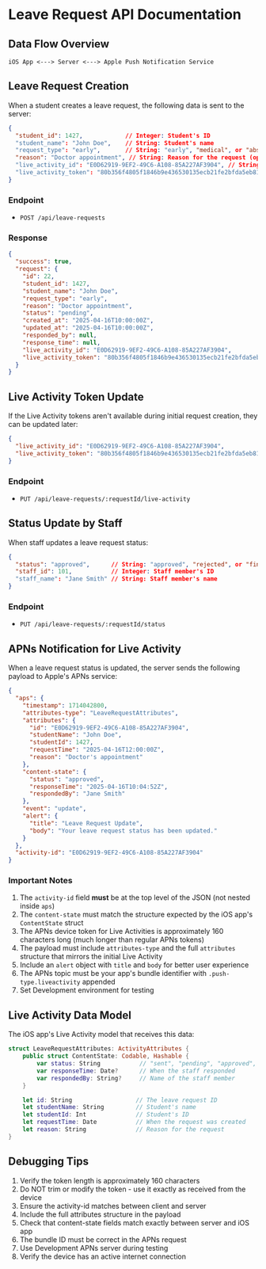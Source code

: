 # Leave Request API Documentation

## Data Flow Overview

```
iOS App <---> Server <---> Apple Push Notification Service
```

## Leave Request Creation

When a student creates a leave request, the following data is sent to the server:

```json
{
  "student_id": 1427,            // Integer: Student's ID
  "student_name": "John Doe",    // String: Student's name
  "request_type": "early",       // String: "early", "medical", or "absence"
  "reason": "Doctor appointment", // String: Reason for the request (optional)
  "live_activity_id": "E0D62919-9EF2-49C6-A108-85A227AF3904", // String: Live Activity ID (optional)
  "live_activity_token": "80b356f4805f1846b9e436530135ecb21fe2bfda5eb81041e3785d6137b3edf58981a2e3b1154799d87ff8a6f53e29b0a4d007fb630d85fdb121ab843bee5f3cbc457e9ae9cdb7c8977cca8a969c02c4" // String: APNs token for Live Activity (optional)
}
```

### Endpoint
- `POST /api/leave-requests`

### Response
```json
{
  "success": true,
  "request": {
    "id": 22,
    "student_id": 1427,
    "student_name": "John Doe",
    "request_type": "early",
    "reason": "Doctor appointment",
    "status": "pending",
    "created_at": "2025-04-16T10:00:00Z",
    "updated_at": "2025-04-16T10:00:00Z",
    "responded_by": null,
    "response_time": null,
    "live_activity_id": "E0D62919-9EF2-49C6-A108-85A227AF3904",
    "live_activity_token": "80b356f4805f1846b9e436530135ecb21fe2bfda5eb81041e3785d6137b3edf58981a2e3b1154799d87ff8a6f53e29b0a4d007fb630d85fdb121ab843bee5f3cbc457e9ae9cdb7c8977cca8a969c02c4"
  }
}
```

## Live Activity Token Update

If the Live Activity tokens aren't available during initial request creation, they can be updated later:

```json
{
  "live_activity_id": "E0D62919-9EF2-49C6-A108-85A227AF3904",
  "live_activity_token": "80b356f4805f1846b9e436530135ecb21fe2bfda5eb81041e3785d6137b3edf58981a2e3b1154799d87ff8a6f53e29b0a4d007fb630d85fdb121ab843bee5f3cbc457e9ae9cdb7c8977cca8a969c02c4"
}
```

### Endpoint
- `PUT /api/leave-requests/:requestId/live-activity`

## Status Update by Staff

When staff updates a leave request status:

```json
{
  "status": "approved",      // String: "approved", "rejected", or "finished"
  "staff_id": 101,           // Integer: Staff member's ID
  "staff_name": "Jane Smith" // String: Staff member's name
}
```

### Endpoint
- `PUT /api/leave-requests/:requestId/status`

## APNs Notification for Live Activity

When a leave request status is updated, the server sends the following payload to Apple's APNs service:

```json
{
  "aps": {
    "timestamp": 1714042800,
    "attributes-type": "LeaveRequestAttributes",
    "attributes": {
      "id": "E0D62919-9EF2-49C6-A108-85A227AF3904",
      "studentName": "John Doe",
      "studentId": 1427,
      "requestTime": "2025-04-16T12:00:00Z",
      "reason": "Doctor's appointment"
    },
    "content-state": {
      "status": "approved",
      "responseTime": "2025-04-16T10:04:52Z",
      "respondedBy": "Jane Smith"
    },
    "event": "update",
    "alert": {
      "title": "Leave Request Update",
      "body": "Your leave request status has been updated."
    }
  },
  "activity-id": "E0D62919-9EF2-49C6-A108-85A227AF3904"
}
```

### Important Notes

1. The `activity-id` field **must** be at the top level of the JSON (not nested inside `aps`)
2. The `content-state` must match the structure expected by the iOS app's `ContentState` struct
3. The APNs device token for Live Activities is approximately 160 characters long (much longer than regular APNs tokens)
4. The payload must include `attributes-type` and the full `attributes` structure that mirrors the initial Live Activity
5. Include an `alert` object with `title` and `body` for better user experience
6. The APNs topic must be your app's bundle identifier with `.push-type.liveactivity` appended
7. Set Development environment for testing

## Live Activity Data Model

The iOS app's Live Activity model that receives this data:

```swift
struct LeaveRequestAttributes: ActivityAttributes {
    public struct ContentState: Codable, Hashable {
        var status: String           // "sent", "pending", "approved", "rejected", "finished"
        var responseTime: Date?      // When the staff responded
        var respondedBy: String?     // Name of the staff member
    }

    let id: String                  // The leave request ID
    let studentName: String         // Student's name
    let studentId: Int              // Student's ID
    let requestTime: Date           // When the request was created
    let reason: String              // Reason for the request
}
```

## Debugging Tips

1. Verify the token length is approximately 160 characters
2. Do NOT trim or modify the token - use it exactly as received from the device
3. Ensure the activity-id matches between client and server
4. Include the full attributes structure in the payload
5. Check that content-state fields match exactly between server and iOS app
6. The bundle ID must be correct in the APNs request
7. Use Development APNs server during testing
8. Verify the device has an active internet connection 